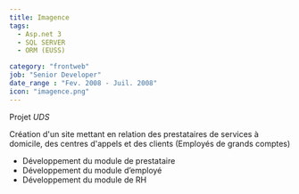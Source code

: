 ```yaml
---
title: Imagence
tags:
  - Asp.net 3
  - SQL SERVER
  - ORM (EUSS)

category: "frontweb"
job: "Senior Developer"
date_range : "Fev. 2008 - Juil. 2008"
icon: "imagence.png"
---
```


Projet *UDS*

Création d'un site mettant en relation des prestataires de services à domicile, des centres d'appels et des clients (Employés de grands comptes)

-	Développement du module de prestataire
-	Développement du module d’employé
-	Développement du module de RH
